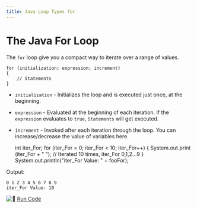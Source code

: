 ```yaml
---
title: Java Loop Types for
---
```

# The Java For Loop

The `for` loop give you a compact way to iterate over a range of values.

    for (initialization; expression; increment)
    {
        // Statements
    }

*   `initialization` - Initializes the loop and is executed just once, at the beginning.
*   `expression` - Evaluated at the beginning of each iteration. If the `expression` evaluates to `true`, `Statements` will get executed.
*   `increment` - Invoked after each iteration through the loop. You can increase/decrease the value of variables here.

    int iter_For;
    for (iter_For = 0; iter_For < 10; iter_For++)
    {
        System.out.print (iter_For + " ");
        // Iterated 10 times, iter_For 0,1,2...9
    }
    System.out.println("iter_For Value: " + fooFor);

Output:

    0 1 2 3 4 5 6 7 8 9
    iter_For Value: 10

![:rocket:](//forum.freecodecamp.com/images/emoji/emoji_one/rocket.png?v=2 ":rocket:") [Run Code](https://repl.it/CJYr/0)
